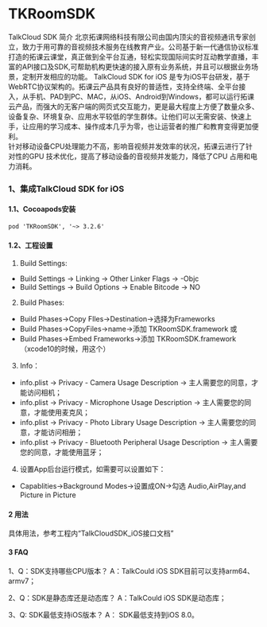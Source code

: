 # TKRoomSDK
TalkCloud SDK 简介
北京拓课网络科技有限公司由国内顶尖的音视频通讯专家创立，致力于用可靠的音视频技术服务在线教育产业。公司基于新一代通信协议标准打造的拓课云课堂，真正做到全平台互通，轻松实现国际间实时互动教学直播，丰富的API接口及SDK,可帮助机构更快速的接入原有业务系统，并且可以根据业务场景，定制开发相应的功能。
TalkCloud SDK for iOS 是专为iOS平台研发，基于WebRTC协议架构的。拓课云产品具有良好的普适性，支持全终端、全平台接入，从手机、PAD到PC、MAC，从iOS、Android到Windows，都可以运行拓课云产品，而强大的无客户端的网页式交互能力，更是最大程度上方便了数量众多、设备复杂、环境复杂、应用水平较低的学生群体。让他们可以无需安装、快速上手，让应用的学习成本、操作成本几乎为零，也让运营者的推广和教育变得更加便利。    
针对移动设备CPU处理能力不高，影响音视频并发效率的状况，拓课云进行了针对性的GPU 技术优化，提高了移动设备的音视频并发能力，降低了CPU 占用和电力消耗。


### 1、集成TalkCloud SDK for iOS
#### 1.1、Cocoapods安装
```pod 'TKRoomSDK', '~> 3.2.6'```

#### 1.2、工程设置
1. Build Settings: 
- Build Settings -> Linking -> Other Linker Flags -> -Objc 
- Build Settings -> Build Options -> Enable Bitcode -> NO


2. Build Phases:
- Build Phases->Copy FIles->Destination->选择为Frameworks
- Build Phases->CopyFiles->name->添加 TKRoomSDK.framework
  或
- Build Phases->Embed Frameworks->添加 TKRoomSDK.framework（xcode10的时候，用这个）

3. Info：
- info.plist -> Privacy - Camera Usage Description  -> 主人需要您的同意，才能访问相机；
- info.plist -> Privacy - Microphone Usage Description -> 主人需要您的同意，才能使用麦克风；
- info.plist -> Privacy - Photo Library Usage Description -> 主人需要您的同意，才能访问相册；
- info.plist -> Privacy - Bluetooth Peripheral Usage Description -> 主人需要您的同意，才能使用蓝牙；
4. 设置App后台运行模式，如需要可以设置如下：
- Capablities->Background Modes->设置成ON->勾选 Audio,AirPlay,and Picture in Picture


#### 2 用法
具体用法，参考工程内“TalkCloudSDK_iOS接口文档”

#### 3 FAQ
1、Q：SDK支持哪些CPU版本？
A：TalkCould iOS SDK目前可以支持arm64、armv7；

2、Q：SDK是静态库还是动态库？
A：TalkCould iOS SDK是动态库；

3、Q:    SDK最低支持iOS版本？
A： SDK最低支持到iOS 8.0。





